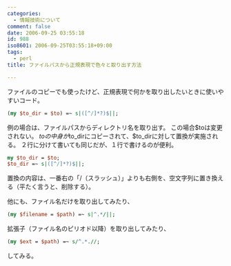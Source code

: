 ```yaml
---
categories:
  - 情報技術について
comment: false
date: 2006-09-25 03:55:18
id: 988
iso8601: 2006-09-25T03:55:18+09:00
tags:
  - perl
title: ファイルパスから正規表現で色々と取り出す方法

---
```


ファイルのコピーでも使ったけど、正規表現で何かを取り出したいときに使いやすいコード。

```perl
(my $to_dir = $to) =~ s|([^/]*?)$||;
```

例の場合は、ファイルパスからディレクトリ名を取り出す。
この場合$toは変更されない。
$toの中身が$to_dirにコピーされて、$to_dirに対して置換が実施される。
２行に分けて書いても同じだが、１行で書けるのが便利。

```perl
my $to_dir = $to;
$to_dir =~ s|([^/]*?)$||;
```

置換の内容は、一番右の「/（スラッシュ）」よりも右側を、空文字列に置き換える（平たく言うと、削除する）。

他にも、ファイル名だけを取り出してみたり、

```perl
(my $filename = $path) =~ s|^.*/||;
```

拡張子（ファイル名のピリオド以降）を取り出してみたり、

```perl
(my $ext = $path) =~ s/^.*.//;
```

してみる。

